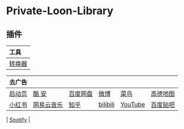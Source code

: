 # Private-Loon-Library

## 插件

| 工具 |
| :-----|
| [转换器](https://raw.githubusercontent.com/love796-QAQ/Private-Loon-Library/main/Plugin/Rewrite_to_Loon.plugin) |

| 去广告 | | | | | |
| :-----| :-----| :-----| :-----| :-----| :-----|
| [启动页](https://raw.githubusercontent.com/love796-QAQ/Private-Loon-Library/main/Plugin/Rewrite_to_Loon.plugin) | [  酷  安  ](https://raw.githubusercontent.com/love796-QAQ/Private-Loon-Library/main/Plugin/Rewrite_to_Loon.plugin) | [百度网盘](https://raw.githubusercontent.com/love796-QAQ/Private-Loon-Library/main/Plugin/Rewrite_to_Loon.plugin) | [微博](https://raw.githubusercontent.com/RuCu6/QuanX/main/Rewrites/Cube/weibo.snippetqx) | [菜鸟](https://raw.githubusercontent.com/RuCu6/QuanX/main/Rewrites/Cube/cainiao.snippetqx) | [高德地图](https://raw.githubusercontent.com/RuCu6/QuanX/main/Rewrites/Cube/amap.snippetqx) |
| [小红书](https://raw.githubusercontent.com/RuCu6/QuanX/main/Rewrites/Cube/xiaohongshu.snippetqx) | [网易云音乐](https://raw.githubusercontent.com/RuCu6/QuanX/main/Rewrites/Cube/cloudmusic.snippetqx) | [知乎](https://raw.githubusercontent.com/RuCu6/QuanX/main/Rewrites/Cube/zhihu.snippetqx) | [bilibili](https://raw.githubusercontent.com/RuCu6/QuanX/main/Rewrites/Cube/bilibili.snippetqx) | [YouTube](https://raw.githubusercontent.com/Maasea/sgmodule/master/YoutubeAds.sgmodulesg) | [百度贴吧](https://raw.githubusercontent.com/app2smile/rules/master/module/tieba.sgmodulesg) |

| [Spotify](https://raw.githubusercontent.com/app2smile/rules/master/module/spotify.modulesg) |
